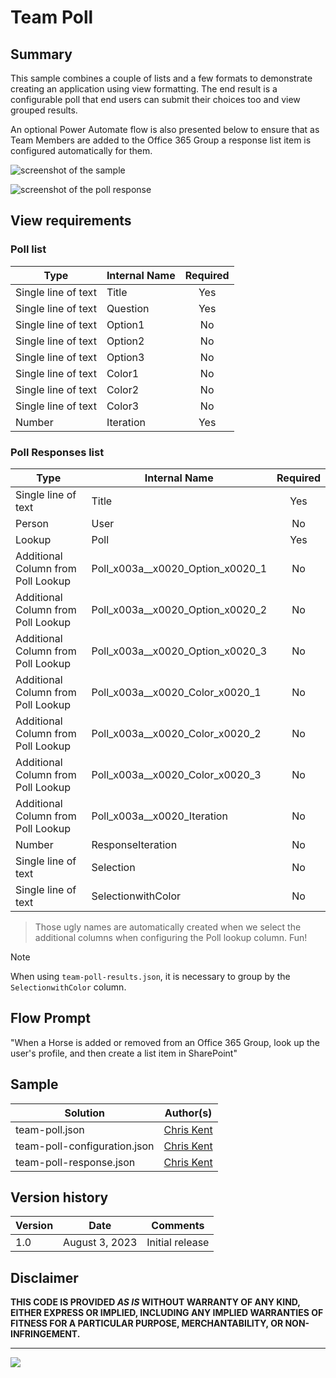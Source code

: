 # Team Poll

## Summary
This sample combines a couple of lists and a few formats to demonstrate creating an application using view formatting. The end result is a configurable poll that end users can submit their choices too and view grouped results.

An optional Power Automate flow is also presented below to ensure that as Team Members are added to the Office 365 Group a response list item is configured automatically for them.

![screenshot of the sample](./assets/screenshot.png)

![screenshot of the poll response](./assets/screenshotPollResponse.png)

## View requirements

### Poll list

|Type|Internal Name|Required|
|---|---|:---:|
|Single line of text|Title|Yes|
|Single line of text|Question|Yes|
|Single line of text|Option1|No
|Single line of text|Option2|No
|Single line of text|Option3|No
|Single line of text|Color1|No
|Single line of text|Color2|No
|Single line of text|Color3|No
|Number|Iteration|Yes

### Poll Responses list

|Type|Internal Name|Required|
|---|---|:---:|
|Single line of text|Title|Yes|
|Person|User|No|
|Lookup|Poll|Yes|
|Additional Column from Poll Lookup|Poll_x003a__x0020_Option_x0020_1|No|
|Additional Column from Poll Lookup|Poll_x003a__x0020_Option_x0020_2|No|
|Additional Column from Poll Lookup|Poll_x003a__x0020_Option_x0020_3|No|
|Additional Column from Poll Lookup|Poll_x003a__x0020_Color_x0020_1|No|
|Additional Column from Poll Lookup|Poll_x003a__x0020_Color_x0020_2|No|
|Additional Column from Poll Lookup|Poll_x003a__x0020_Color_x0020_3|No|
|Additional Column from Poll Lookup|Poll_x003a__x0020_Iteration|No|
|Number|ResponseIteration|No|
|Single line of text|Selection|No|
|Single line of text|SelectionwithColor|No|

> Those ugly names are automatically created when we select the additional columns when configuring the Poll lookup column. Fun!

> [!NOTE]  
> When using `team-poll-results.json`, it is necessary to group by the `SelectionwithColor` column.

## Flow Prompt

"When a Horse is added or removed from an Office 365 Group, look up the user's profile, and then create a list item in SharePoint"

## Sample

Solution|Author(s)
--------|---------
team-poll.json | [Chris Kent](https://github.com/thechriskent)
team-poll-configuration.json | [Chris Kent](https://github.com/thechriskent)
team-poll-response.json | [Chris Kent](https://github.com/thechriskent)

## Version history

Version|Date|Comments
-------|----|--------
1.0|August 3, 2023|Initial release

## Disclaimer
**THIS CODE IS PROVIDED *AS IS* WITHOUT WARRANTY OF ANY KIND, EITHER EXPRESS OR IMPLIED, INCLUDING ANY IMPLIED WARRANTIES OF FITNESS FOR A PARTICULAR PURPOSE, MERCHANTABILITY, OR NON-INFRINGEMENT.**

---

<img src="https://pnptelemetry.azurewebsites.net/list-formatting/view-samples/team-poll" />